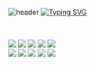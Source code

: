 ![header](https://capsule-render.vercel.app/api?type=blur&color=4fd700&height=300&section=header&text=👽&fontSize=90)
<a href="https://git.io/typing-svg"><img src="https://readme-typing-svg.demolab.com?font=Fira+Code&pause=1000&color=4FD700&width=435&lines=hello%2C+im+Bualapha" alt="Typing SVG" /></a><br>
<br>
<br>
<div style="margin: ; text-align: left;" "text-align: left;"> <img src="https://img.shields.io/badge/Javascript-F7DF1E?style=flat-square&logo=Javascript&logoColor=white">
      <img src="https://img.shields.io/badge/React-61DAFB?style=flat-square&logo=React&logoColor=white">
      <img src="https://img.shields.io/badge/Next.js-000000?style=flat-square&logo=Next.js&logoColor=white">
      <img src="https://img.shields.io/badge/HTML5-E34F26?style=flat-square&logo=HTML5&logoColor=white">
      <img src="https://img.shields.io/badge/CSS3-1572B6?style=flat-square&logo=CSS3&logoColor=white">
      <br/>
      <img src="https://img.shields.io/badge/Vercel-000000?style=flat-square&logo=Vercel&logoColor=white">
      <img src="https://img.shields.io/badge/Eslint-4B32C3?style=flat-square&logo=Eslint&logoColor=white">
      <img src="https://img.shields.io/badge/Prettier-F7B93E?style=flat-square&logo=Prettier&logoColor=white">
      <img src="https://img.shields.io/badge/Figma-F24E1E?style=flat-square&logo=Figma&logoColor=white">
      <img src="https://img.shields.io/badge/Github-181717?style=flat-square&logo=Github&logoColor=white">
      </div>
</div>

